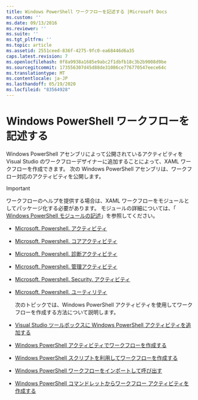 ```yaml
---
title: Windows PowerShell ワークフローを記述する |Microsoft Docs
ms.custom: ''
ms.date: 09/13/2016
ms.reviewer: ''
ms.suite: ''
ms.tgt_pltfrm: ''
ms.topic: article
ms.assetid: 2551ceed-836f-4275-9fc0-ea68446d6a35
caps.latest.revision: 7
ms.openlocfilehash: 0f8a9938a1685e9abc2f1dbfb18c3b2b9008d9be
ms.sourcegitcommit: 173556307d45d88de31086ce776770547eece64c
ms.translationtype: MT
ms.contentlocale: ja-JP
ms.lasthandoff: 05/19/2020
ms.locfileid: "83564928"
---
```

# <a name="writing-a-windows-powershell-workflow"></a>Windows PowerShell ワークフローを記述する

Windows PowerShell アセンブリによって公開されているアクティビティを Visual Studio のワークフローデザイナーに追加することによって、XAML ワークフローを作成できます。 次の Windows PowerShell アセンブリは、ワークフロー対応のアクティビティを公開します。

> [!IMPORTANT]
> ワークフローのヘルプを提供する場合は、XAML ワークフローをモジュールとしてパッケージ化する必要があります。 モジュールの詳細については、「 [Windows PowerShell モジュールの記述](../module/writing-a-windows-powershell-module.md)」を参照してください。

- [Microsoft. Powershell. アクティビティ](/dotnet/api/Microsoft.PowerShell.Activities)

- [Microsoft. Powershell. コアアクティビティ](/dotnet/api/Microsoft.PowerShell.Core.Activities)

- [Microsoft. Powershell. 診断アクティビティ](/dotnet/api/Microsoft.PowerShell.Diagnostics.Activities)

- [Microsoft. Powershell. 管理アクティビティ](/dotnet/api/Microsoft.PowerShell.Management.Activities)

- [Microsoft. Powershell. Security. アクティビティ](/dotnet/api/Microsoft.PowerShell.Security.Activities)

- [Microsoft. Powershell. ユーティリティ](/dotnet/api/Microsoft.PowerShell.Utility.Activities)

  次のトピックでは、Windows PowerShell アクティビティを使用してワークフローを作成する方法について説明します。

- [Visual Studio ツールボックスに Windows PowerShell アクティビティを追加する](./adding-windows-powershell-activities-to-the-visual-studio-toolbox.md)

- [Windows PowerShell アクティビティでワークフローを作成する](./creating-a-workflow-with-windows-powershell-activities.md)

- [Windows PowerShell スクリプトを利用してワークフローを作成する](./creating-a-workflow-by-using-a-windows-powershell-script.md)

- [Windows PowerShell ワークフローをインポートして呼び出す](./importing-and-invoking-a-windows-powershell-workflow.md)

- [Windows PowerShell コマンドレットからワークフロー アクティビティを作成する](./creating-a-workflow-activity-from-a-windows-powershell-cmdlet.md)
